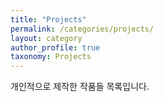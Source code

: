 ```yaml
---
title: "Projects"
permalink: /categories/projects/
layout: category
author_profile: true
taxonomy: Projects
---
```


개인적으로 제작한 작품들 목록입니다. 

